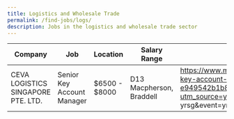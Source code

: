 ```yaml
---
title: Logistics and Wholesale Trade
permalink: /find-jobs/logs/
description: Jobs in the logistics and wholesale trade sector
---
```

| Company | Job | Location |Salary Range | Link |
| -------- | -------- | -------- | -------- | -------- |
|CEVA LOGISTICS SINGAPORE PTE. LTD.|Senior Key Account Manager|$6500 - $8000|D13 Macpherson, Braddell|https://www.mycareersfuture.gov.sg/job/logistics/senior-key-account-manager-ceva-logistics-singapore-e949542b1b8c5a78f512f36ab31c925f?utm_source=yrsg&utm_medium=referral&source= yrsg&event=yrsg_referral|